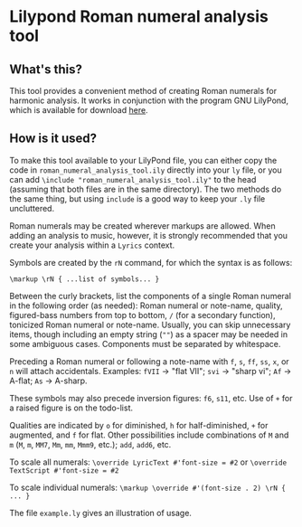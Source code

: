 Lilypond Roman numeral analysis tool
====================================

## What's this?

This tool provides a convenient method of creating Roman numerals for harmonic
analysis.  It works in conjunction with the program GNU LilyPond, which is
available for download [here](http://lilypond.org/download.html).

## How is it used?

To make this tool available to your LilyPond file, you can either copy the code
in `roman_numeral_analysis_tool.ily` directly into your `ly` file, or you can add
`\include "roman_numeral_analysis_tool.ily"` to the head (assuming
that both files are in the same directory).  The two methods do the same thing,
but using `include` is a good way to keep your `.ly` file uncluttered.

Roman numerals may be created wherever markups are allowed.  When adding an
analysis to music, however, it is strongly recommended that you create your
analysis within a `Lyrics` context.

Symbols are created by the `rN` command, for which the syntax is as follows:

`\markup \rN { ...list of symbols... }`

Between the curly brackets, list the components of a single Roman numeral in
the following order (as needed): Roman numeral or note-name, quality,
figured-bass numbers from top to bottom, `/` (for a secondary function),
tonicized Roman numeral or note-name.  Usually, you can skip unnecessary items,
though including an empty string (`""`) as a spacer may be needed in some
ambiguous cases.  Components must be separated by whitespace.

Preceding a Roman numeral or following a note-name with `f`, `s`, `ff`,
`ss`, `x`, or `n` will attach accidentals.  Examples: `fVII` &#x2192;
"flat VII"; `svi` &#x2192; "sharp vi"; `Af` &#x2192; A-flat;
`As` &#x2192; A-sharp.

These symbols may also precede inversion figures: `f6`, `s11`, etc.  Use of
`+` for a raised figure is on the todo-list.

Qualities are indicated by `o` for diminished, `h` for half-diminished,
`+` for augmented, and `f` for flat.  Other possibilities include
combinations of `M` and `m` (`M`, `m`, `MM7`, `Mm`, `mm`, `Mmm9`, etc.);
`add`, `add6`, etc.

To scale all numerals: `\override LyricText #'font-size = #2`
or `\override TextScript #'font-size = #2`

To scale individual numerals:
`\markup \override #'(font-size . 2) \rN { ... }`

The file `example.ly` gives an illustration of usage.
